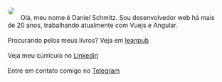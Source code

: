 
<img src="https://pt.gravatar.com/userimage/36708935/e2eaada257306fe27c7a4837164cf65e.jpg?size=200" align="left" style="padding: 10px;border-radius: 90%;">

<div style="padding: 10px">

Olá, meu nome é Daniel Schmitz. Sou desenvolvedor web há mais de 20 anos, trabalhando atualmente com Vuejs e Angular.
<br/><br/>
Procurando pelos meus livros? Veja em <a href="http://leanpub.com/u/danielschmitz">leanpub</a>
<br/><br/>
Veja meu cúrriculo no <a href="https://www.linkedin.com/in/danielschmitz/">Linkedin</a>
<br/><br/>
Entre em contato comigo no <a href="https://t.me/danielschmitz">Telegram</a>

</div>
